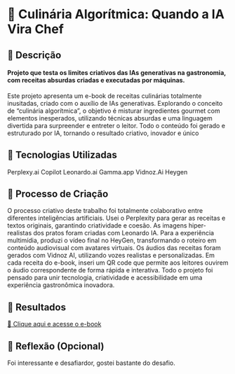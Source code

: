 
# 🍳 Culinária Algorítmica: Quando a IA Vira Chef

## 📒 Descrição
#### Projeto que testa os limites criativos das IAs generativas na gastronomia, com receitas absurdas criadas e executadas por máquinas.
Este projeto apresenta um e-book de receitas culinárias totalmente inusitadas, criado com o auxílio de IAs generativas. Explorando o conceito de “culinária algorítmica”, o objetivo é misturar ingredientes gourmet com elementos inesperados, utilizando técnicas absurdas e uma linguagem divertida para surpreender e entreter o leitor. Todo o conteúdo foi gerado e estruturado por IA, tornando o resultado criativo, inovador e único

## 🤖 Tecnologias Utilizadas
Perplexy.ai
Copilot
Leonardo.ai
Gamma.app
Vidnoz.Ai
Heygen


## 🧐 Processo de Criação
O processo criativo deste trabalho foi totalmente colaborativo entre diferentes inteligências artificiais. Usei o Perplexity para gerar as receitas e textos originais, garantindo criatividade e coesão. As imagens hiper-realistas dos pratos foram criadas com Leonardo IA. Para a experiência multimídia, produzi o vídeo final no HeyGen, transformando o roteiro em conteúdo audiovisual com avatares virtuais. Os áudios das receitas foram gerados com Vidnoz AI, utilizando vozes realistas e personalizadas. Em cada receita do e-book, inseri um QR code que permite aos leitores ouvirem o áudio correspondente de forma rápida e interativa. Todo o projeto foi pensado para unir tecnologia, criatividade e acessibilidade em uma experiência gastronômica inovadora.

## 🚀 Resultados
[📘 Clique aqui e acesse o e-book](https://drive.google.com/file/d/16ImzUh8JK5Bvp6XDpe69tIt80O7Y2wTL/view?usp=drive_link)


## 💭 Reflexão (Opcional)
Foi interessante e desafiardor, gostei bastante do desafio.
